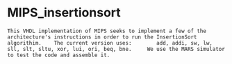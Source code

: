 # MIPS_insertionsort

    This VHDL implementation of MIPS seeks to implement a few of the architecture's instructions in order to run the InsertionSort algorithim.    The current version uses:        add, addi, sw, lw, sll, slt, sltu, xor, lui, ori, beq, bne.     We use the MARS simulator to test the code and assemble it. 
